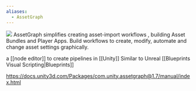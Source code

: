 ```yaml
---
aliases:
  - AssetGraph
---
```

![](https://docs.unity3d.com/Packages/com.unity.assetgraph@1.7/manual/images/top.png)
AssetGraph simplifies creating asset-import workflows , building Asset Bundles and Player Apps. 
Build workflows to create, modify, automate and change asset settings graphically.

a [[node editor]] to create pipelines in [[Unity]] 
Similar to Unreal [[Blueprints Visual Scripting|Blueprints]]

https://docs.unity3d.com/Packages/com.unity.assetgraph@1.7/manual/index.html